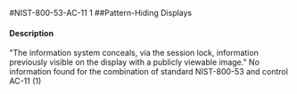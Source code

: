 #NIST-800-53-AC-11 1
##Pattern-Hiding Displays
#### Description
"The information system conceals, via the session lock, information previously visible on the display with a publicly viewable image."
No information found for the combination of standard NIST-800-53 and control AC-11 (1)
